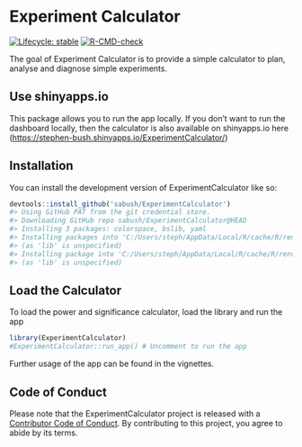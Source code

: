 
<!-- README.md is generated from README.Rmd. Please edit that file -->

# Experiment Calculator

<!-- badges: start -->

[![Lifecycle:
stable](https://img.shields.io/badge/lifecycle-stable-brightgreen.svg)](https://lifecycle.r-lib.org/articles/stages.html#stable)
[![R-CMD-check](https://github.com/sabush/ExperimentCalculator/actions/workflows/R-CMD-check.yaml/badge.svg)](https://github.com/sabush/ExperimentCalculator/actions/workflows/R-CMD-check.yaml)
<!-- badges: end -->

The goal of Experiment Calculator is to provide a simple calculator to
plan, analyse and diagnose simple experiments.

## Use shinyapps.io

This package allows you to run the app locally. If you don’t want to run
the dashboard locally, then the calculator is also available on
shinyapps.io here
(<https://stephen-bush.shinyapps.io/ExperimentCalculator/>)

## Installation

You can install the development version of ExperimentCalculator like so:

``` r
devtools::install_github('sabush/ExperimentCalculator')
#> Using GitHub PAT from the git credential store.
#> Downloading GitHub repo sabush/ExperimentCalculator@HEAD
#> Installing 3 packages: colorspace, bslib, yaml
#> Installing packages into 'C:/Users/steph/AppData/Local/R/cache/R/renv/library/ExperimentCalculator-50fb6c6f/R-4.2/x86_64-w64-mingw32'
#> (as 'lib' is unspecified)
#> Installing package into 'C:/Users/steph/AppData/Local/R/cache/R/renv/library/ExperimentCalculator-50fb6c6f/R-4.2/x86_64-w64-mingw32'
#> (as 'lib' is unspecified)
```

## Load the Calculator

To load the power and significance calculator, load the library and run
the app

``` r
library(ExperimentCalculator)
#ExperimentCalculator::run_app() # Uncomment to run the app
```

Further usage of the app can be found in the vignettes.

## Code of Conduct

Please note that the ExperimentCalculator project is released with a
[Contributor Code of
Conduct](https://contributor-covenant.org/version/2/1/CODE_OF_CONDUCT.html).
By contributing to this project, you agree to abide by its terms.
